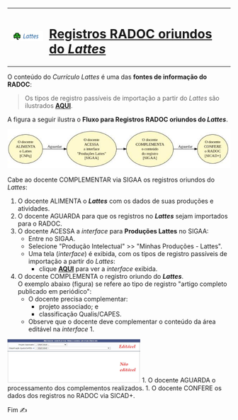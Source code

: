 <table>
<tr>
<td> <img src="../media/icon-lattes.jpg" width=100> </td>
  <td><a href="./lattes.md"><H1>Registros RADOC oriundos do <i>Lattes</i></H1></a></td>
</tr>
</table>

O conteúdo do _Currículo Lattes_ é uma das **fontes de informação do RADOC**:

> Os tipos de registro passíveis de importação a partir do _Lattes_ são ilustrados [**AQUI**](../media/interface-lattes.jpg).

A figura a seguir ilustra o **Fluxo para Registros RADOC oriundos do _Lattes_**.

<img src="../media/fluxo-lattes.jpg" width="700">

Cabe ao docente COMPLEMENTAR via SIGAA os registros oriundos do _Lattes_:
1. O docente ALIMENTA o _**Lattes**_ com os dados de suas produções e atividades.
1. O docente AGUARDA para que os registros no _**Lattes**_ sejam importados para o RADOC.
1. O docente ACESSA a _interface_ para **Produções Lattes** no SIGAA:
   - Entre no SIGAA.
   - Selecione "Produção Intelectual" >> "Minhas Produções - Lattes".
   - Uma tela (_interface_) é exibida, com os tipos de registro passíveis de importação a partir do _Lattes_:
     - clique [**AQUI**](../media/lattes.jpg) para ver a _interface_ exibida.
1. O docente COMPLEMENTA o registro oriundo do _**Lattes**_.<br>O exemplo abaixo (figura) se refere ao tipo de registro "artigo completo publicado em periódico":
   - O docente precisa complementar:
        - projeto associado; e
        - classificação Qualis/CAPES.
   - Observe que o docente deve complementar o conteúdo da área editável na _interface_ 1.
<img src="../media/interface-lattes-2.jpg" width="300">
1. O docente AGUARDA o processamento dos complementos realizados.
1. O docente CONFERE os dados dos registros no RADOC via SICAD+.

Fim &#9997;
